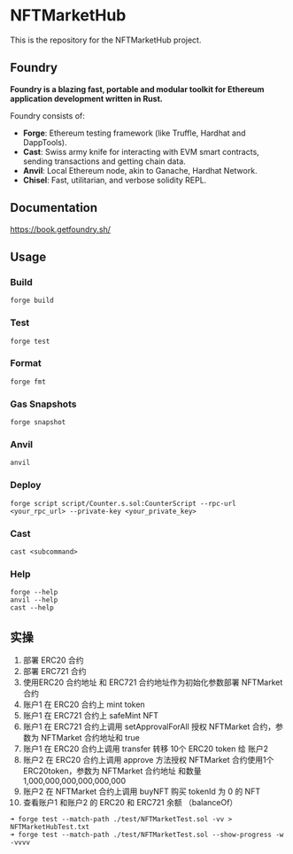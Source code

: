 # NFTMarketHub

This is the repository for the NFTMarketHub project.

## Foundry

**Foundry is a blazing fast, portable and modular toolkit for Ethereum application development written in Rust.**

Foundry consists of:

- **Forge**: Ethereum testing framework (like Truffle, Hardhat and DappTools).
- **Cast**: Swiss army knife for interacting with EVM smart contracts, sending transactions and getting chain data.
- **Anvil**: Local Ethereum node, akin to Ganache, Hardhat Network.
- **Chisel**: Fast, utilitarian, and verbose solidity REPL.

## Documentation

<https://book.getfoundry.sh/>

## Usage

### Build

```shell
forge build
```

### Test

```shell
forge test
```

### Format

```shell
forge fmt
```

### Gas Snapshots

```shell
forge snapshot
```

### Anvil

```shell
anvil
```

### Deploy

```shell
forge script script/Counter.s.sol:CounterScript --rpc-url <your_rpc_url> --private-key <your_private_key>
```

### Cast

```shell
cast <subcommand>
```

### Help

```shell
forge --help
anvil --help
cast --help
```

## 实操

1. 部署 ERC20 合约
2. 部署 ERC721 合约
3. 使用ERC20 合约地址 和 ERC721 合约地址作为初始化参数部署 NFTMarket 合约
4. 账户1 在 ERC20 合约上 mint token
5. 账户1 在 ERC721 合约上 safeMint NFT
6. 账户1 在 ERC721 合约上调用 setApprovalForAll 授权 NFTMarket 合约，参数为 NFTMarket 合约地址和 true
7. 账户1 在 ERC20 合约上调用 transfer 转移 10个 ERC20 token 给 账户2
8. 账户2 在 ERC20 合约上调用 approve 方法授权 NFTMarket 合约使用1个ERC20token，参数为 NFTMarket 合约地址 和数量 1,000,000,000,000,000,000
9. 账户2 在 NFTMarket 合约上调用 buyNFT 购买 tokenId 为 0 的 NFT
10. 查看账户1 和账户2 的 ERC20 和 ERC721 余额 （balanceOf）

```shell
➜ forge test --match-path ./test/NFTMarketTest.sol -vv > NFTMarketHubTest.txt  
➜ forge test --match-path ./test/NFTMarketTest.sol --show-progress -w  -vvvv
```
